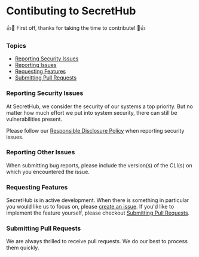 # Contibuting to SecretHub

:+1::tada: First off, thanks for taking the time to contribute! :tada::+1:

### Topics

- [Reporting Security Issues](#reporting-security-issues)
- [Reporting Issues](#reporting-other-issues)
- [Requesting Features](#requesting-features)
- [Submitting Pull Requests](#submitting-pull-requests)

### Reporting Security Issues

At SecretHub, we consider the security of our systems a top priority.
But no matter how much effort we put into system security, there can still be vulnerabilities present.

Please follow our [Responsible Disclosure Policy][disclosure-policy] when reporting security issues.

### Reporting Other Issues

When submitting bug reports, please include the version(s) of the CLI(s) on which you encountered the issue.

### Requesting Features

SecretHub is in active development. When there is something in particular you would like us to focus on, please [create an issue][issues].
If you'd like to implement the feature yourself, please checkout [Submitting Pull Requests](#submitting-pull-requests).

### Submitting Pull Requests

We are always thrilled to receive pull requests. We do our best to process them quickly.

[disclosure-policy]: https://secrethub.io/security/
[issues]: https://github.com/secrethub/secrethub-cli/issues/new
